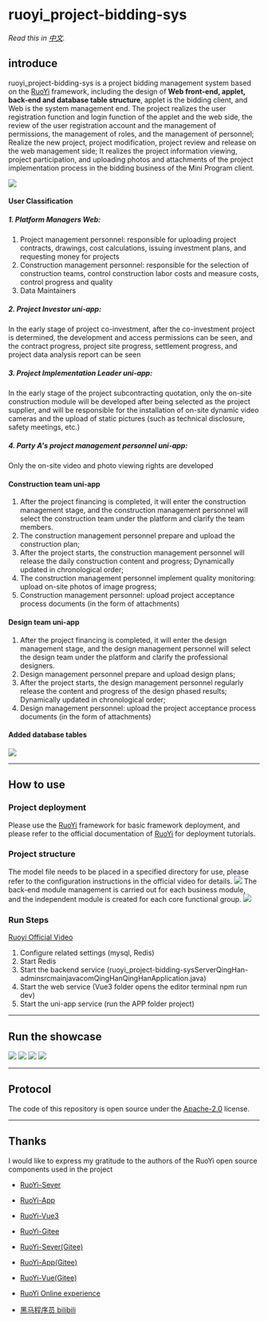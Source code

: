 # ruoyi_project-bidding-sys

*Read this in [中文](README.md).*
## introduce
ruoyi_project-bidding-sys is a project bidding management system based on the [RuoYi](https://github.com/yangzongzhuan) framework, including the design of **Web front-end, applet, back-end and database table structure**, applet is the bidding client, and Web is the system management end. The project realizes the user registration function and login function of the applet and the web side, the review of the user registration account and the management of permissions, the management of roles, and the management of personnel; Realize the new project, project modification, project review and release on the web management side; It realizes the project information viewing, project participation, and uploading photos and attachments of the project implementation process in the bidding business of the Mini Program client.

![](resources/94245.png)


#### User Classification
##### 1. Platform Managers Web:
1) Project management personnel: responsible for uploading project contracts, drawings, cost calculations, issuing investment plans, and requesting money for projects
2) Construction management personnel: responsible for the selection of construction teams, control construction labor costs and measure costs, control progress and quality
3) Data Maintainers
##### 2. Project Investor uni-app:
In the early stage of project co-investment, after the co-investment project is determined, the development and access permissions can be seen, and the contract progress, project site progress, settlement progress, and project data analysis report can be seen
##### 3. Project Implementation Leader uni-app:
In the early stage of the project subcontracting quotation, only the on-site construction module will be developed after being selected as the project supplier, and will be responsible for the installation of on-site dynamic video cameras and the upload of static pictures (such as technical disclosure, safety meetings, etc.)
##### 4. Party A's project management personnel uni-app:
Only the on-site video and photo viewing rights are developed

#### Construction team uni-app
1. After the project financing is completed, it will enter the construction management stage, and the construction management personnel will select the construction team under the platform and clarify the team members.
2. The construction management personnel prepare and upload the construction plan;
3. After the project starts, the construction management personnel will release the daily construction content and progress; Dynamically updated in chronological order;
4. The construction management personnel implement quality monitoring: upload on-site photos of image progress;
5. Construction management personnel: upload project acceptance process documents (in the form of attachments)

#### Design team uni-app
1. After the project financing is completed, it will enter the design management stage, and the design management personnel will select the design team under the platform and clarify the professional designers.
2. Design management personnel prepare and upload design plans;
3. After the project starts, the design management personnel regularly release the content and progress of the design phased results; Dynamically updated in chronological order;
4. Design management personnel: upload the project acceptance process documents (in the form of attachments)

#### Added database tables
![](resources/4443.png)


-----

## How to use

### Project deployment
Please use the [RuoYi](https://github.com/yangzongzhuan/RuoYi) framework for basic framework deployment, and please refer to the official documentation of [RuoYi](https://github.com/yangzongzhuan/RuoYi) for deployment tutorials.

### Project structure
The model file needs to be placed in a specified directory for use, please refer to the configuration instructions in the official video for details.
![](resources/94846.png)
The back-end module management is carried out for each business module, and the independent module is created for each core functional group.
![](resources/1115.png)


### Run Steps
[Ruoyi Official Video](https://www.bilibili.com/video/BV1pf421B71v/?spm_id_from=333.337.search-card.all.click&vd_source=38a6ca096c69b42b176bdfa0ab4e928c)
1. Configure related settings (mysql, Redis)
2. Start Redis
3. Start the backend service (ruoyi_project-bidding-sysServerQingHan-adminsrcmainjavacomQingHanQingHanApplication.java)
4. Start the web service (Vue3 folder opens the editor terminal npm run dev)
5. Start the uni-app service (run the APP folder project)

-----
## Run the showcase
![](resources/4613.png)
![](resources/4652.png)
![](resources/1112.png)
![](resources/1113.png)

-----
## Protocol
The code of this repository is open source under the [Apache-2.0](LICENSE) license.

-----
## Thanks
I would like to express my gratitude to the authors of the RuoYi open source components used in the project
- [RuoYi-Sever](https://github.com/yangzongzhuan/RuoYi)
- [RuoYi-App](https://github.com/yangzongzhuan/RuoYi-App)
- [RuoYi-Vue3](https://github.com/yangzongzhuan/RuoYi-Vue3)

- [RuoYi-Gitee](https://gitee.com/y_project)
- [RuoYi-Sever(Gitee)](https://gitee.com/y_project/RuoYi)
- [RuoYi-App(Gitee)](https://gitee.com/y_project/RuoYi-App)
- [RuoYi-Vue(Gitee)](https://gitee.com/y_project/RuoYi-Vue)

- [RuoYi Online experience](http://vue.ruoyi.vip)
- [黑马程序员 bilibili](https://space.bilibili.com/37974444)
